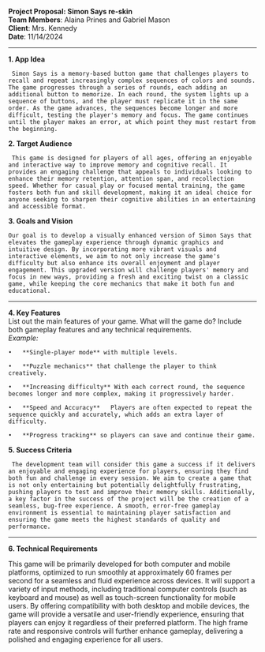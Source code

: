 **Project Proposal: Simon Says re-skin**  
**Team Members**: Alaina Prines and Gabriel Mason  
**Client**: Mrs. Kennedy  
**Date**: 11/14/2024

---

**1\. App Idea**  
   
     Simon Says is a memory-based button game that challenges players to recall and repeat increasingly complex sequences of colors and sounds. The game progresses through a series of rounds, each adding an additional button to memorize. In each round, the system lights up a sequence of buttons, and the player must replicate it in the same order. As the game advances, the sequences become longer and more difficult, testing the player's memory and focus. The game continues until the player makes an error, at which point they must restart from the beginning.

**2\. Target Audience**  
   
     This game is designed for players of all ages, offering an enjoyable and interactive way to improve memory and cognitive recall. It provides an engaging challenge that appeals to individuals looking to enhance their memory retention, attention span, and recollection speed. Whether for casual play or focused mental training, the game fosters both fun and skill development, making it an ideal choice for anyone seeking to sharpen their cognitive abilities in an entertaining and accessible format.

**3\. Goals and Vision**  
   
    Our goal is to develop a visually enhanced version of Simon Says that elevates the gameplay experience through dynamic graphics and intuitive design. By incorporating more vibrant visuals and interactive elements, we aim to not only increase the game's difficulty but also enhance its overall enjoyment and player engagement. This upgraded version will challenge players' memory and focus in new ways, providing a fresh and exciting twist on a classic game, while keeping the core mechanics that make it both fun and educational.

---

**4\. Key Features**  
List out the main features of your game. What will the game do? Include both gameplay features and any technical requirements.  
*Example:*

	•	**Single-player mode** with multiple levels.

	•	**Puzzle mechanics** that challenge the player to think creatively.

	•	**Increasing difficulty** With each correct round, the sequence becomes longer and more complex, making it progressively harder.

	•	**Speed and Accuracy**   Players are often expected to repeat the sequence quickly and accurately, which adds an extra layer of difficulty.

	•	**Progress tracking** so players can save and continue their game.

**5\. Success Criteria**  
   
     The development team will consider this game a success if it delivers an enjoyable and engaging experience for players, ensuring they find both fun and challenge in every session. We aim to create a game that is not only entertaining but potentially delightfully frustrating, pushing players to test and improve their memory skills. Additionally, a key factor in the success of the project will be the creation of a seamless, bug-free experience. A smooth, error-free gameplay environment is essential to maintaining player satisfaction and ensuring the game meets the highest standards of quality and performance.

---

**6\. Technical Requirements**  
      
   This game will be primarily developed for both computer and mobile platforms, optimized to run smoothly at approximately 60 frames per second for a seamless and fluid experience across devices. It will support a variety of input methods, including traditional computer controls (such as keyboard and mouse) as well as touch-screen functionality for mobile users. By offering compatibility with both desktop and mobile devices, the game will provide a versatile and user-friendly experience, ensuring that players can enjoy it regardless of their preferred platform. The high frame rate and responsive controls will further enhance gameplay, delivering a polished and engaging experience for all users.

